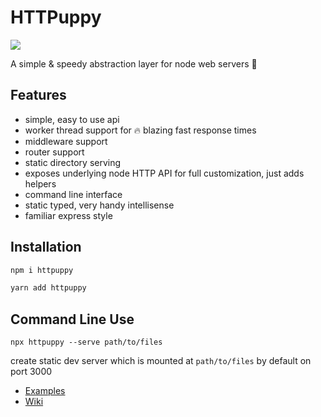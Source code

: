 # HTTPuppy

![](https://github.com/abschill/httpuppy/raw/workspaces/.assets/logo.png)

A simple & speedy abstraction layer for node web servers :dog:

## Features

- simple, easy to use api
- worker thread support for :fire: blazing fast response times
- middleware support
- router support
- static directory serving
- exposes underlying node HTTP API for full customization, just adds helpers
- command line interface
- static typed, very handy intellisense
- familiar express style

## Installation

```cmd
npm i httpuppy
```

```cmd
yarn add httpuppy
```

## Command Line Use

```
npx httpuppy --serve path/to/files
```

create static dev server which is mounted at `path/to/files` by default on port 3000

- [Examples](https://github.com/abschill/httpuppy/wiki/Examples)
- [Wiki](https://github.com/abschill/httpuppy/wiki/)
